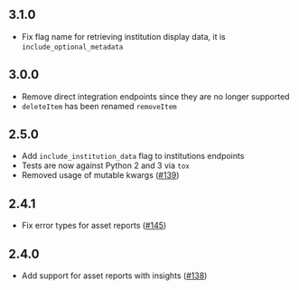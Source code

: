 ## 3.1.0

- Fix flag name for retrieving institution display data, it is `include_optional_metadata`

## 3.0.0

- Remove direct integration endpoints since they are no longer supported
- `deleteItem` has been renamed `removeItem`

## 2.5.0

- Add `include_institution_data` flag to institutions endpoints
- Tests are now against Python 2 and 3 via `tox`
- Removed usage of mutable kwargs ([#139](https://github.com/plaid/plaid-python/pull/139))

## 2.4.1

- Fix error types for asset reports ([#145](https://github.com/plaid/plaid-python/pull/145))

## 2.4.0

- Add support for asset reports with insights ([#138](https://github.com/plaid/plaid-python/pull/138))
